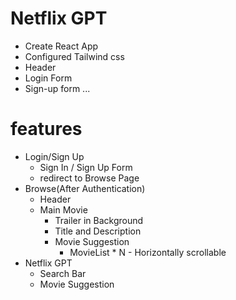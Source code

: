 # Netflix GPT

- Create React App
- Configured Tailwind css
- Header
- Login Form
- Sign-up form
...

# features 
- Login/Sign Up
    - Sign In / Sign Up Form
    - redirect to Browse Page
- Browse(After Authentication)
    - Header
    - Main Movie
        - Trailer in Background
        - Title and Description
        - Movie Suggestion
            - MovieList * N - Horizontally scrollable
- Netflix GPT
    - Search Bar
    - Movie Suggestion
